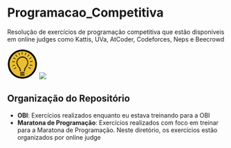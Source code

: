 # Programacao_Competitiva
Resolução de exercícios de programação competitiva que estão disponíveis em online judges como Kattis, UVa, AtCoder, Codeforces, Neps e Beecrowd

<img src="download.png" height="70" weight="70"/> <img src="https://maratona.sbc.org.br/img/maratona-logo.jpg" height="70" weight="70"/>

## Organização do Repositório
- **OBI**: Exercícios realizados enquanto eu estava treinando para a OBI
- **Maratona de Programação**: Exercícios realizados com foco em treinar para a Maratona de Programação. Neste diretório, os exercícios estão organizados por online judge
